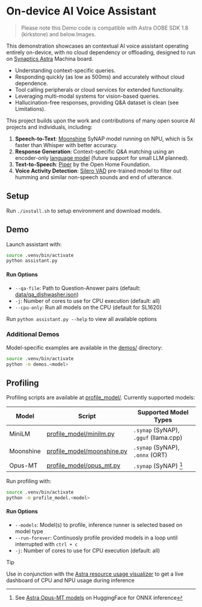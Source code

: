 # On-device AI Voice Assistant

> Please note this Demo code is compatible with  Astra OOBE SDK 1.8 (kirkstone) and below.Images.

This demonstration showcases an contextual AI voice assistant operating entirely on-device, with no cloud dependency or offloading, designed to run on [Synaptics Astra](https://www.synaptics.com/products/embedded-processors/astra-machina-foundation-series) Machina board. 

- Understanding context-specific queries.
- Responding quickly (as low as 500ms) and accurately without cloud dependence.
- Tool calling peripherals or cloud services for extended functionality.
- Leveraging multi-modal systems for vision-based queries.
- Hallucination-free responses, providing Q&A dataset is clean (see Limitations).

This project builds upon the work and contributions of many open source AI projects and individuals, including:

1. **Speech-to-Text**: [Moonshine](https://github.com/usefulsensors/moonshine) SyNAP model running on NPU, which is 5x faster than Whisper with better accuracy.
2. **Response Generation**: Context-specific Q&A matching using an encoder-only [language model](https://www.sbert.net/docs/quickstart.html) (future support for small LLM planned).
3. **Text-to-Speech**: [Piper](https://github.com/rhasspy/piper) by the Open Home Foundation.
4. **Voice Activity Detection**: [Silero VAD](https://github.com.mcas.ms/snakers4/silero-vad) pre-trained model to filter out humming and similar non-speech sounds and end of utterance.

## Setup
Run `./install.sh` to setup environment and download models.

## Demo
Launch assistant with:
```sh
source .venv/bin/activate
python assistant.py
```

#### Run Options
* `--qa-file`: Path to Question-Answer pairs (default: [data/qa_dishwasher.json](data/qa_dishwasher.json))
* `-j`: Number of cores to use for CPU execution (default: all)
* `--cpu-only`: Run all models on the CPU (default for SL1620)

Run `python assistant.py --help` to view all available options

### Additional Demos
Model-specific examples are available in the [demos/](demos/) directory:
```sh
source .venv/bin/activate
python -m demos.<model>
```

## Profiling
Profiling scripts are available at [profile_model/](profile_model/). Currently supported models:

| Model | Script | Supported Model Types |
| ----- | ------ | ----------------- |
| MiniLM | [profile_model/minilm.py](profile_model/minilm.py) | `.synap` (SyNAP), `.gguf` (llama.cpp) |
| Moonshine | [profile_model/moonshine.py](profile_model/moonshine.py) | `.synap` (SyNAP), `.onnx` (ORT) |
| Opus-MT | [profile_model/opus_mt.py](profile_model/opus_mt.py) | `.synap` (SyNAP) [^1] |

Run profiling with:
```sh
source .venv/bin/activate
python -m profile_model.<model>
```

#### Run Options
* `--models`: Model(s) to profile, inference runner is selected based on model type
* `--run-forever`: Continuosly profile provided models in a loop until interrupted with `ctrl + c`
* `-j`: Number of cores to use for CPU execution (default: all)

> [!TIP]
> Use in conjunction with the [Astra resource usage visualizer](https://github.com/spal-synaptics/astra-visualizer) to get a live dashboard of CPU and NPU usage during inference

[^1]: See [Astra Opus-MT models](https://huggingface.co/collections/Synaptics/astra-sl-translation-models-683cb9bdb74ebbceba6cc55c) on HuggingFace for ONNX inference
